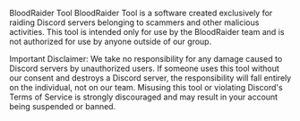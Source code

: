 BloodRaider Tool
BloodRaider Tool is a software created exclusively for raiding Discord servers belonging to scammers and other malicious activities. This tool is intended only for use by the BloodRaider team and is not authorized for use by anyone outside of our group.

Important Disclaimer:
We take no responsibility for any damage caused to Discord servers by unauthorized users. If someone uses this tool without our consent and destroys a Discord server, the responsibility will fall entirely on the individual, not on our team. Misusing this tool or violating Discord's Terms of Service is strongly discouraged and may result in your account being suspended or banned.

